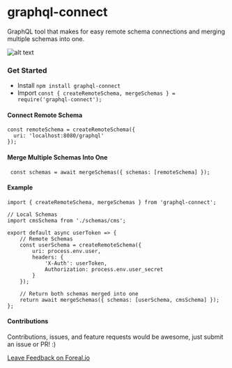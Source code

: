 # graphql-connect
GraphQL tool that makes for easy remote schema connections and merging multiple schemas into one.

![alt text](http://i68.tinypic.com/2dnymc.jpg)

### Get Started
 - Install `npm install graphql-connect`
 - Import `const { createRemoteSchema, mergeSchemas } = require('graphql-connect');`

#### Connect Remote Schema
```
const remoteSchema = createRemoteSchema({
  uri: 'localhost:8080/graphql'
});
```

#### Merge Multiple Schemas Into One
```
 const schemas = await mergeSchemas({ schemas: [remoteSchema] });
```

#### Example
```
import { createRemoteSchema, mergeSchemas } from 'graphql-connect';

// Local Schemas
import cmsSchema from './schemas/cms';

export default async userToken => {
	// Remote Schemas
	const userSchema = createRemoteSchema({
		uri: process.env.user,
		headers: {
			'X-Auth': userToken,
			Authorization: process.env.user_secret
		}
	});

	// Return both schemas merged into one
	return await mergeSchemas({ schemas: [userSchema, cmsSchema] });
};

```

#### Contributions
Contributions, issues, and feature requests would be awesome, just submit an issue or PR! :)

[Leave Feedback on Foreal.io](http://foreal.io/H186JFNdM)
